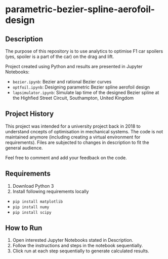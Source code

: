 # parametric-bezier-spline-aerofoil-design

## Description

The purpose of this repository is to use analytics to optimise F1 car spoilers (yes, spoiler is a part of the car) on the drag and lift.

Project created using Python and results are presented in Jupyter Notebooks:
- `bezier.ipynb`: Bezier and rational Bezier curves
- `optfoil.ipynb`: Designing parametric Bezier spline aerofoil design
- `lapsimulator.ipynb`: Simulate lap time of the designed Bezier spline at the Highfied Street Circuit, Southampton, United Kingdom

## Project History
This project was intended for a university project back in 2018 to understand cncepts of optimisation in mechanical systems. The code is not maintained anymore (including creating a virtual environment for requirements). Files are subjected to changes in description to fit the general audience.

Feel free to comment and add your feedback on the code.

## Requirements
1. Download Python 3
2. Install following requirements locally
- `pip install matplotlib`
- `pip install numy`
- `pip install scipy`

## How to Run
1. Open interested Jupyter Notebooks stated in Description.
2. Follow the instructions and steps in the notebook sequentially.
3. Click run at each step sequentially to generate calculated results.





